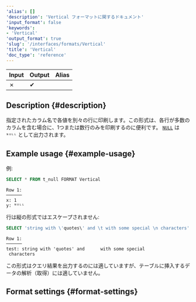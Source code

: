 ```yaml
---
'alias': []
'description': 'Vertical フォーマットに関するドキュメント'
'input_format': false
'keywords':
- 'Vertical'
'output_format': true
'slug': '/interfaces/formats/Vertical'
'title': 'Vertical'
'doc_type': 'reference'
---
```


| Input | Output | Alias |
|-------|--------|-------|
| ✗     | ✔      |       |

## Description {#description}

指定されたカラム名で各値を別々の行に印刷します。この形式は、各行が多数のカラムを含む場合に、1つまたは数行のみを印刷するのに便利です。
[`NULL`](/sql-reference/syntax.md) は `ᴺᵁᴸᴸ` として出力されます。

## Example usage {#example-usage}

例:

```sql
SELECT * FROM t_null FORMAT Vertical
```

```response
Row 1:
──────
x: 1
y: ᴺᵁᴸᴸ
```

行は縦の形式ではエスケープされません:

```sql
SELECT 'string with \'quotes\' and \t with some special \n characters' AS test FORMAT Vertical
```

```response
Row 1:
──────
test: string with 'quotes' and      with some special
 characters
```

この形式はクエリ結果を出力するのには適していますが、テーブルに挿入するデータの解析（取得）には適していません。

## Format settings {#format-settings}
